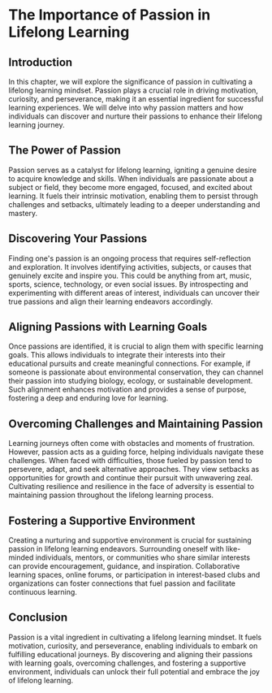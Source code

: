 # The Importance of Passion in Lifelong Learning

## Introduction

In this chapter, we will explore the significance of passion in cultivating a lifelong learning mindset. Passion plays a crucial role in driving motivation, curiosity, and perseverance, making it an essential ingredient for successful learning experiences. We will delve into why passion matters and how individuals can discover and nurture their passions to enhance their lifelong learning journey.

## The Power of Passion

Passion serves as a catalyst for lifelong learning, igniting a genuine desire to acquire knowledge and skills. When individuals are passionate about a subject or field, they become more engaged, focused, and excited about learning. It fuels their intrinsic motivation, enabling them to persist through challenges and setbacks, ultimately leading to a deeper understanding and mastery.

## Discovering Your Passions

Finding one's passion is an ongoing process that requires self-reflection and exploration. It involves identifying activities, subjects, or causes that genuinely excite and inspire you. This could be anything from art, music, sports, science, technology, or even social issues. By introspecting and experimenting with different areas of interest, individuals can uncover their true passions and align their learning endeavors accordingly.

## Aligning Passions with Learning Goals

Once passions are identified, it is crucial to align them with specific learning goals. This allows individuals to integrate their interests into their educational pursuits and create meaningful connections. For example, if someone is passionate about environmental conservation, they can channel their passion into studying biology, ecology, or sustainable development. Such alignment enhances motivation and provides a sense of purpose, fostering a deep and enduring love for learning.

## Overcoming Challenges and Maintaining Passion

Learning journeys often come with obstacles and moments of frustration. However, passion acts as a guiding force, helping individuals navigate these challenges. When faced with difficulties, those fueled by passion tend to persevere, adapt, and seek alternative approaches. They view setbacks as opportunities for growth and continue their pursuit with unwavering zeal. Cultivating resilience and resilience in the face of adversity is essential to maintaining passion throughout the lifelong learning process.

## Fostering a Supportive Environment

Creating a nurturing and supportive environment is crucial for sustaining passion in lifelong learning endeavors. Surrounding oneself with like-minded individuals, mentors, or communities who share similar interests can provide encouragement, guidance, and inspiration. Collaborative learning spaces, online forums, or participation in interest-based clubs and organizations can foster connections that fuel passion and facilitate continuous learning.

## Conclusion

Passion is a vital ingredient in cultivating a lifelong learning mindset. It fuels motivation, curiosity, and perseverance, enabling individuals to embark on fulfilling educational journeys. By discovering and aligning their passions with learning goals, overcoming challenges, and fostering a supportive environment, individuals can unlock their full potential and embrace the joy of lifelong learning.
